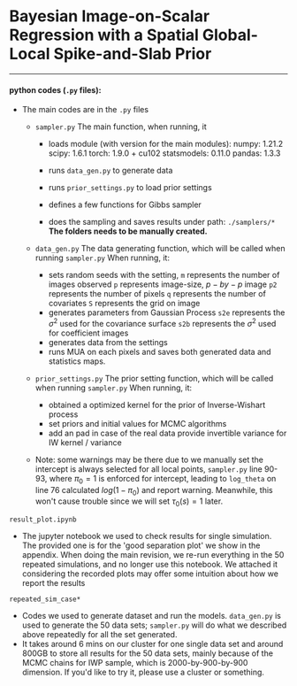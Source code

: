 # Bayesian Image-on-Scalar Regression with a Spatial Global-Local Spike-and-Slab Prior

___

#### python codes (`.py` files):

- The main codes are in the `.py` files

  - `sampler.py`
    The main function, when running, it 
    - loads module (with version for the main modules):
      numpy: 1.21.2
      scipy: 1.6.1
      torch: 1.9.0 + cu102
      statsmodels: 0.11.0
      pandas: 1.3.3

    - runs `data_gen.py` to generate data 
    - runs `prior_settings.py` to load prior settings
    - defines a few functions for Gibbs sampler
    - does the sampling and saves results under path: `./samplers/*`
      **The folders needs to be manually created.**
  - `data_gen.py`
    The data generating function, which will be called when running `sampler.py`
    When running, it:
    - sets random seeds with the setting,
      `m` represents the number of images observed
      `p` represents image-size, $p-by-p$ image
      `p2` represents the number of pixels
      `q` represents the number of covariates
      `S` represents the grid on image
    - generates parameters from Gaussian Process
      `s2e` represents the $\sigma^2$ used for the covariance surface
      `s2b` represents the $\sigma^2$ used for coefficient images
    - generates data from the settings
    - runs MUA on each pixels and saves both generated data and statistics maps.
  - `prior_settings.py`
    The prior setting function, which will be called when running `sampler.py`
    When running, it:
    - obtained a optimized kernel for the prior of Inverse-Wishart process
    - set priors and initial values for MCMC algorithms
    - add an pad in case of the real data provide invertible variance for IW kernel / variance


  - Note: some warnings may be there due to we manually set the intercept is always selected for all local points, `sampler.py` line 90-93, where $\pi_0 = 1$ is enforced for intercept, leading to `log_theta` on line 76 calculated $log(1-\pi_0)$ and report warning. Meanwhile, this won't cause trouble since we will set $\tau_0(s) = 1$ later. 

`result_plot.ipynb`

- The jupyter notebook we used to check results for single simulation. The provided one is for the 'good separation plot' we show in the appendix. When doing the main revision, we re-run everything in the 50 repeated simulations, and no longer use this notebook.
  We attached it considering the recorded plots may offer some intuition about how we report the results

`repeated_sim_case*`

- Codes we used to generate dataset and run the models. `data_gen.py` is used to generate the 50 data sets;
  `sampler.py` will do what we described above repeatedly for all the set generated.
- It takes around 6 mins on our cluster for one single data set and around 800GB to store all results for the 50 data sets, mainly because of the MCMC chains for IWP sample, which is 2000-by-900-by-900 dimension. If you'd like to try it, please use a cluster or something.

